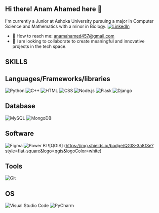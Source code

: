 ## Hi there! Anam Ahamed here 👋

I'm currently a Junior at Ashoka University pursuing a major in Computer Science and Mathematics with a minor in Biology.
[![LinkedIn](https://img.shields.io/badge/LinkedIn-Profile-blue?style=flat-square&logo=linkedin)](https://www.linkedin.com/in/anam-ahamed-3b1959224/)


* 📩 How to reach me: anamahamed457@gmail.com
* 💞 I am looking to collaborate to create meaningful and innovative projects in the tech space.
  
## SKILLS
## Languages/Frameworks/libraries
![Python](https://img.shields.io/badge/Python-3776AB?style=flat-square&logo=python&logoColor=white)
![C++](https://img.shields.io/badge/C++-00599C?style=flat-square&logo=c%2B%2B&logoColor=white)
![HTML](https://img.shields.io/badge/HTML-E34F26?style=flat-square)
![CSS](https://img.shields.io/badge/CSS3-1572B6?style=flat-square&logo=css3&logoColor=white)
![Node.js](https://img.shields.io/badge/Node.js-339933?style=flat-square&logo=nodedotjs&logoColor=white)
![Flask](https://img.shields.io/badge/Flask-000000?style=flat-square&logo=flask&logoColor=white)
![Django](https://img.shields.io/badge/Django-092E20?style=flat-square&logo=django&logoColor=white)
 
## Database
![MySQL](https://img.shields.io/badge/MySQL-4479A1?style=flat-square&logo=mysql&logoColor=white)
![MongoDB](https://img.shields.io/badge/MongoDB-47A248?style=flat-square&logo=mongodb&logoColor=white)

## Software
![Figma](https://img.shields.io/badge/Figma-F24E1E?style=flat-square&logo=figma&logoColor=white)
![Power BI](https://img.shields.io/badge/Power%20BI-F2C811?style=flat-square&logo=powerbi&logoColor=white)
![QGIS] (https://img.shields.io/badge/QGIS-3a8f3e?style=flat-square&logo=qgis&logoColor=white) 

## Tools
![Git](https://img.shields.io/badge/Git-F05032?style=flat-square&logo=git&logoColor=white)

## OS
![Visual Studio Code](https://img.shields.io/badge/Visual%20Studio%20Code-007ACC?style=flat-square&logo=visualstudiocode&logoColor=white)
![PyCharm](https://img.shields.io/badge/PyCharm-000000?style=flat-square&logo=pycharm&logoColor=white)


<!--
**anam04/anam04** is a ✨ _special_ ✨ repository because its `README.md` (this file) appears on your GitHub profile.

Here are some ideas to get you started:

- 🔭 I’m currently working on ...
- 🌱 I’m currently learning ...
- 👯 I’m looking to collaborate on ...
- 🤔 I’m looking for help with ...
- 💬 Ask me about ...
- 📫 How to reach me: ...
- 😄 Pronouns: ...
- ⚡ Fun fact: ...
-->
